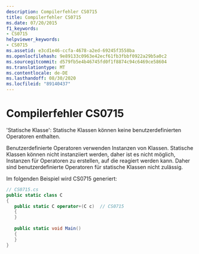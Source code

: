 ```yaml
---
description: Compilerfehler CS0715
title: Compilerfehler CS0715
ms.date: 07/20/2015
f1_keywords:
- CS0715
helpviewer_keywords:
- CS0715
ms.assetid: e3cd1e46-ccfa-4678-a2ed-69245f3558ba
ms.openlocfilehash: 9e89133c0963e42ecf61fb3fbbf0922a29b5a0c2
ms.sourcegitcommit: d579fb5e4b46745fd0f1f8874c94c6469ce58604
ms.translationtype: MT
ms.contentlocale: de-DE
ms.lasthandoff: 08/30/2020
ms.locfileid: "89140437"
---
```

# <a name="compiler-error-cs0715"></a>Compilerfehler CS0715
'Statische Klasse': Statische Klassen können keine benutzerdefinierten Operatoren enthalten.  
  
 Benutzerdefinierte Operatoren verwenden Instanzen von Klassen. Statische Klassen können nicht instanziiert werden, daher ist es nicht möglich, Instanzen für Operatoren zu erstellen, auf die reagiert werden kann. Daher sind benutzerdefinierte Operatoren für statische Klassen nicht zulässig.  
  
 Im folgenden Beispiel wird CS0715 generiert:  
  
```csharp  
// CS0715.cs  
public static class C  
{  
   public static C operator+(C c)  // CS0715  
   {  
   }  
  
   public static void Main()  
   {  
   }  
}  
```
